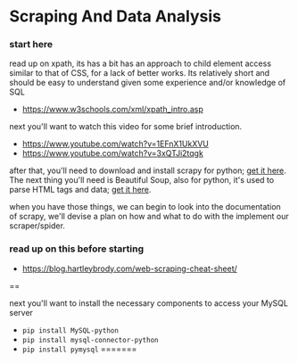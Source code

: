 # Scraping And Data Analysis

### start here
read up on xpath, its has a bit has an approach to child element access similar to that of CSS, for a lack of better works. Its relatively short and should be easy to understand given some experience and/or knowledge of SQL
* https://www.w3schools.com/xml/xpath_intro.asp

next you'll want to watch this video for some brief introduction.
* https://www.youtube.com/watch?v=1EFnX1UkXVU
* https://www.youtube.com/watch?v=3xQTJi2tqgk

after that, you'll need to download and install scrapy for python; [get it here](https://docs.scrapy.org/en/latest/). The next thing you'll need is Beautiful Soup, also for python, it's used to parse HTML tags and data; [get it here](https://www.crummy.com/software/BeautifulSoup/).

when you have those things, we can begin to look into the documentation of scrapy, we'll devise a plan on how and what to do with the implement our scraper/spider.

### read up on this before starting
* https://blog.hartleybrody.com/web-scraping-cheat-sheet/

==

next you'll want to install the necessary components to access your MySQL server

* `pip install MySQL-python`
* `pip install mysql-connector-python`
* `pip install pymysql`
=======
